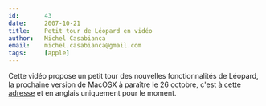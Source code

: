 ```yaml
---
id:       43
date:     2007-10-21
title:    Petit tour de Léopard en vidéo
author:   Michel Casabianca
email:    michel.casabianca@gmail.com
tags:     [apple]
---
```


Cette vidéo propose un petit tour des nouvelles fonctionnalités de Léopard, la prochaine version de MacOSX à paraître le 26 octobre, c'est [à cette adresse](http://www.apple.com/macosx/guidedtour/) et en anglais uniquement pour le moment.

<!--more-->